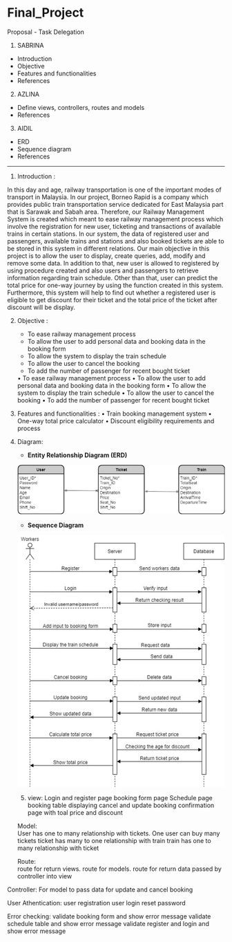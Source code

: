# Final_Project

Proposal - Task Delegation

1. SABRINA

- Introduction
- Objective
- Features and functionalities
- References

2. AZLINA

- Define views, controllers, routes and models
- References

3. AIDIL

- ERD
- Sequence diagram
- References

---

1. Introduction :

In this day and age, railway transportation is one of the important modes of transport in Malaysia. In our project, Borneo Rapid is a company which provides public train transportation service dedicated for East Malaysia part that is Sarawak and Sabah area. Therefore, our Railway Management System is created which meant to ease railway management process which involve the registration for new user, ticketing and transactions of available trains in certain stations. In our system, the data of registered user and passengers, available trains and stations and also booked tickets are able to be stored in this system in different relations. Our main objective in this project is to allow the user to display, create queries, add, modify and remove some data. In addition to that, new user is allowed to registered by using procedure created and also users and passengers to retrieve information regarding train schedule. Other than that, user can predict the total price for one-way journey by using the function created in this system. Furthermore, this system will help to find out whether a registered user is eligible to get discount for their ticket and the total price of the ticket after discount will be display.

2. Objective :
   <ul>
   <li>To ease railway management process</li>
   <li>To allow the user to add personal data and booking data in the booking form</li>
   <li>To allow the system to display the train schedule</li>
   <li>To allow the user to cancel the booking</li>
   <li>To add the number of passenger for recent bought ticket</li>
   </ul>
   • To ease railway management process
   • To allow the user to add personal data and booking data in the booking form
   • To allow the system to display the train schedule
   • To allow the user to cancel the booking
   • To add the number of passenger for recent bought ticket

3. Features and functionalities :
   • Train booking management system
   • One-way total price calculator
   • Discount eligibility requirements and process

4. Diagram:

   - **Entity Relationship Diagram (ERD)**

   ![Entity Relationship Diagram](/resources/ERD.jpg)

   - **Sequence Diagram**

   ![Entity Relationship Diagram](/resources/SD.jpg)
   
   5. view: 
           Login and register page
           booking form page
           Schedule page
           booking table displaying cancel and update booking
           confirmation page with toal price and discount
           
   Model:  
          User has one to many relationship with tickets. One user can buy many tickets
          ticket has many to one relationship with train
          train has one to many relationship with ticket
          
   Route:  
           route for return views.
           route for models.
           route for return data passed by controller into view
           
  Controller: 
           For model to pass data
           for update and cancel booking
           
 User Athentication:
           user registration
           user login
           reset password
 
 Error checking: 
          validate booking form and show error message
          validate schedule table and show error message
          validate register and login and show error message
          
          
                 
     
           
